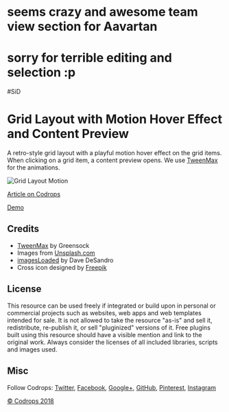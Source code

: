 # seems crazy and awesome team view section for Aavartan
# sorry for terrible editing and selection :p
#SiD
# Grid Layout with Motion Hover Effect and Content Preview
A retro-style grid layout with a playful motion hover effect on the grid items. When clicking on a grid item, a content preview opens. We use [TweenMax](https://greensock.com/tweenmax) for the animations.

![Grid Layout Motion](https://tympanus.net/codrops/wp-content/uploads/2018/05/GridLayoutMotion_featured.jpg)

[Article on Codrops](https://tympanus.net/codrops/?p=34922)

[Demo](http://tympanus.net/Development/GridLayoutMotion/)

## Credits

- [TweenMax](https://greensock.com/tweenmax) by Greensock
- Images from [Unsplash.com](http://unsplash.com)
- [imagesLoaded](http://imagesloaded.desandro.com/) by Dave DeSandro
- Cross icon designed by [Freepik](http://www.freepik.com/)

## License
This resource can be used freely if integrated or build upon in personal or commercial projects such as websites, web apps and web templates intended for sale. It is not allowed to take the resource "as-is" and sell it, redistribute, re-publish it, or sell "pluginized" versions of it. Free plugins built using this resource should have a visible mention and link to the original work. Always consider the licenses of all included libraries, scripts and images used.

## Misc

Follow Codrops: [Twitter](http://www.twitter.com/codrops), [Facebook](http://www.facebook.com/codrops), [Google+](https://plus.google.com/101095823814290637419), [GitHub](https://github.com/codrops), [Pinterest](http://www.pinterest.com/codrops/), [Instagram](https://www.instagram.com/codropsss/)


[© Codrops 2018](http://www.codrops.com)





